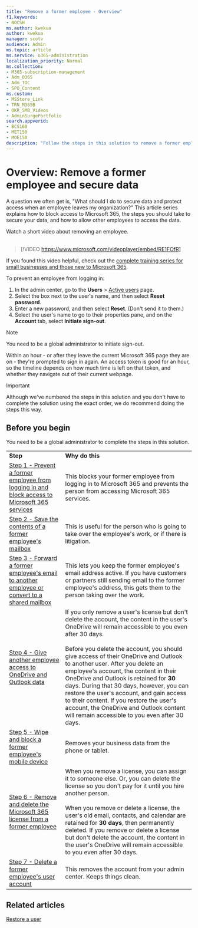 ```yaml
---
title: "Remove a former employee - Overview"
f1.keywords:
- NOCSH
ms.author: kwekua
author: kwekua
manager: scotv
audience: Admin
ms.topic: article
ms.service: o365-administration
localization_priority: Normal
ms.collection: 
- M365-subscription-management
- Adm_O365
- Adm_TOC
- SPO_Content
ms.custom:
- MSStore_Link
- TRN_M365B
- OKR_SMB_Videos
- AdminSurgePortfolio
search.appverid:
- BCS160
- MET150
- MOE150
description: "Follow the steps in this solution to remove a former employee from Microsoft 365 and secure your organization's data."
---
```


# Overview: Remove a former employee and secure data

A question we often get is, "What should I do to secure data and protect access when an employee leaves my organization?" This article series explains how to block access to Microsoft 365, the steps you should take to secure your data, and how to allow other employees to access the data.

Watch a short video about removing an employee. <br><br>

> [!VIDEO https://www.microsoft.com/videoplayer/embed/RE1FOfR] 

If you found this video helpful, check out the [complete training series for small businesses and those new to Microsoft 365](../../business-video/index.yml).

To prevent an employee from logging in:

1. In the admin center, go to the **Users** \> <a href="https://go.microsoft.com/fwlink/p/?linkid=834822" target="_blank">Active users</a> page.
2. Select the box next to the user's name, and then select **Reset password**.
3. Enter a new password, and then select **Reset**. (Don't send it to them.)
4. Select the user's name to go to their properties pane, and on the **Account** tab, select **Initiate sign-out**.

> [!NOTE]
> You need to be a global administrator to initiate sign-out.

Within an hour - or after they leave the current Microsoft 365 page they are on - they're prompted to sign in again. An access token is good for an hour, so the timeline depends on how much time is left on that token, and whether they navigate out of their current webpage.

> [!IMPORTANT]
> Although we've numbered the steps in this solution and you don't have to complete the solution using the exact order, we do recommend doing the steps this way.

## Before you begin

You need to be a global administrator to complete the steps in this solution.

|||
|:-----|:-----|
|**Step** <br/> |**Why do this** <br/> |
|[Step 1 - Prevent a former employee from logging in and block access to Microsoft 365 services](remove-former-employee-step-1.md) <br/> |This blocks your former employee from logging in to Microsoft 365 and prevents the person from accessing Microsoft 365 services. <br/> |
|[Step 2 - Save the contents of a former employee's mailbox](remove-former-employee-step-2.md) <br/> |This is useful for the person who is going to take over the employee's work, or if there is litigation. <br/> |
|[Step 3 - Forward a former employee's email to another employee or convert to a shared mailbox](remove-former-employee-step-3.md) <br/> |This lets you keep the former employee's email address active. If you have customers or partners still sending email to the former employee's address, this gets them to the person taking over the work. <br/> |
|[Step 4 - Give another employee access to OneDrive and Outlook data](remove-former-employee-step-6.md) <br/> |If you only remove a user's license but don't delete the account, the content in the user's OneDrive will remain accessible to you even after 30 days. <br/><br/> Before you delete the account, you should give access of their OneDrive and Outlook to another user. After you delete an employee's account, the content in their OneDrive and Outlook is retained for **30** days. During that 30 days, however, you can restore the user's account, and gain access to their content. If you restore the user's account, the OneDrive and Outlook content will remain accessible to you even after 30 days. <br/> |
|[Step 5 - Wipe and block a former employee's mobile device](remove-former-employee-step-4.md) <br/> |Removes your business data from the phone or tablet.  <br/> |
|[Step 6 - Remove and delete the Microsoft 365 license from a former employee](remove-former-employee-step-7.md) <br/> |When you remove a license, you can assign it to someone else. Or, you can delete the license so you don't pay for it until you hire another person. <br/><br/> When you remove or delete a license, the user's old email, contacts, and calendar are retained for **30 days**, then permanently deleted. If you remove or delete a license but don't delete the account, the content in the user's OneDrive will remain accessible to you even after 30 days.  <br/> |
|[Step 7 - Delete a former employee's user account](remove-former-employee-step-7.md) <br/> |This removes the account from your admin center. Keeps things clean. <br/> |

## Related articles

[Restore a user](restore-user.md)
